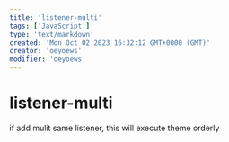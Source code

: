 ```yaml
---
title: 'listener-multi'
tags: ['JavaScript']
type: 'text/markdown'
created: 'Mon Oct 02 2023 16:32:12 GMT+0000 (GMT)'
creator: 'oeyoews'
modifier: 'oeyoews'
---
```


# listener-multi

if add mulit same listener, this will execute theme orderly
